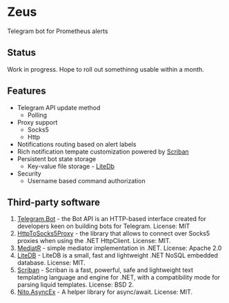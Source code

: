 # Zeus
Telegram bot for Prometheus alerts

## Status
Work in progress. Hope to roll out somethinng usable within a month. 

## Features
* Telegram API update method
  * Polling
* Proxy support
  * Socks5
  * Http
* Notifications routing based on alert labels
* Rich notification tempate customization powered by [Scriban](https://github.com/lunet-io/scriban)
* Persistent bot state storage 
  * Key-value file storage - [LiteDb](https://www.litedb.org/)
* Security 
  * Username based command authorization

## Third-party software
1. [Telegram.Bot](https://github.com/TelegramBots/Telegram.Bot) - the Bot API is an HTTP-based interface created for developers keen on building bots for Telegram. License: MIT
2. [HttpToSocks5Proxy](https://github.com/MihaZupan/HttpToSocks5Proxy) - the library that allows to connect over Socks5 proxies when using the .NET HttpClient. License: MIT.
3. [MediatR](https://github.com/jbogard/MediatR) - simple mediator implementation in .NET. License: Apache 2.0
4. [LiteDB](https://github.com/mbdavid/litedb) - LiteDB is a small, fast and lightweight .NET NoSQL embedded database. License: MIT.
5. [Scriban](https://github.com/lunet-io/scriban) - Scriban is a fast, powerful, safe and lightweight text templating language and engine for .NET, with a compatibility mode for parsing liquid templates. License: BSD 2.
6. [Nito.AsyncEx](https://github.com/StephenCleary/AsyncEx) - A helper library for async/await. License: MIT. 
